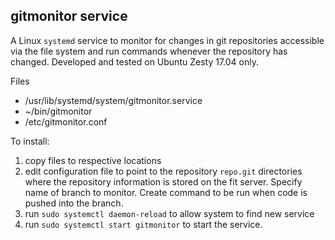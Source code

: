 ## gitmonitor service

A Linux ```systemd``` service to monitor for changes in git repositories accessible via the file system and run commands whenever the repository has changed.  Developed and tested on Ubuntu Zesty 17.04 only.



Files

- /usr/lib/systemd/system/gitmonitor.service
- ~/bin/gitmonitor   
- /etc/gitmonitor.conf



To install:

1. copy files to respective locations
2. edit configuration file to point to the repository ```repo.git``` directories where the  repository information is stored on the fit server.  Specify name of branch to monitor.  Create command to be run when code is pushed into the branch.
3. run ```sudo systemctl daemon-reload``` to allow system to find new service
4. run ```sudo systemctl start gitmonitor``` to start the service.